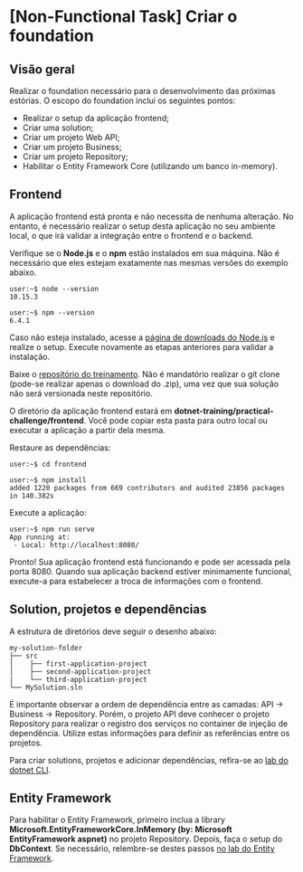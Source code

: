 # [Non-Functional Task] Criar o foundation

## Visão geral

Realizar o foundation necessário para o desenvolvimento das próximas estórias. O escopo do foundation inclui os seguintes pontos:
* Realizar o setup da aplicação frontend;
* Criar uma solution;
* Criar um projeto Web API;
* Criar um projeto Business;
* Criar um projeto Repository;
* Habilitar o Entity Framework Core (utilizando um banco in-memory).

## Frontend

A aplicação frontend está pronta e não necessita de nenhuma alteração. No entanto, é necessário realizar o setup desta aplicação no seu ambiente local, o que irá validar a integração entre o frontend e o backend.

Verifique se o **Node.js** e o **npm** estão instalados em sua máquina. Não é necessário que eles estejam exatamente nas mesmas versões do exemplo abaixo.

```console
user:~$ node --version
10.15.3

user:~$ npm --version
6.4.1
```

Caso não esteja instalado, acesse a [página de downloads do Node.js](https://nodejs.org/en/download/) e realize o setup. Execute novamente as etapas anteriores para validar a instalação.

Baixe o [repositório do treinamento](https://github.com/claudineij-ciandt/dotnet-training). Não é mandatório realizar o git clone (pode-se realizar apenas o download do .zip), uma vez que sua solução não será versionada neste repositório.

O diretório da aplicação frontend estará em **dotnet-training/practical-challenge/frontend**. Você pode copiar esta pasta para outro local ou executar a aplicação a partir dela mesma.

Restaure as dependências:
```console
user:~$ cd frontend

user:~$ npm install
added 1220 packages from 669 contributors and audited 23856 packages in 140.382s
```

Execute a aplicação:
```console
user:~$ npm run serve
App running at:
 - Local: http://localhost:8080/
```

Pronto! Sua aplicação frontend está funcionando e pode ser acessada pela porta 8080. Quando sua aplicação backend estiver minimamente funcional, execute-a para estabelecer a troca de informações com o frontend.

## Solution, projetos e dependências

A estrutura de diretórios deve seguir o desenho abaixo:
```
my-solution-folder
├── src
│    ├── first-application-project
│    ├── second-application-project
|    └── third-application-project
└── MySolution.sln
```

É importante observar a ordem de dependência entre as camadas: API -> Business -> Repository. Porém, o projeto API deve conhecer o projeto Repository para realizar o registro dos serviços no container de injeção de dependência. Utilize estas informações para definir as referências entre os projetos.

Para criar solutions, projetos e adicionar dependências, refira-se ao [lab do dotnet CLI](https://github.com/claudineij-ciandt/dotnet-training/blob/master/introduction/content/introduction-lab-2.md).

## Entity Framework

Para habilitar o Entity Framework, primeiro inclua a library **Microsoft.EntityFrameworkCore.InMemory (by: Microsoft EntityFramework aspnet)** no projeto Repository. Depois, faça o setup do **DbContext**. Se necessário, relembre-se destes passos [no lab do Entity Framework](https://github.com/claudineij-ciandt/dotnet-training/blob/master/aspnet-core/labs/lab5-efcore/README.md).